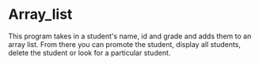 # Array_list

This program takes in a student's name, id and grade and adds them to an array list. From there you can promote the student, display all students, delete the student or look for a particular student.
